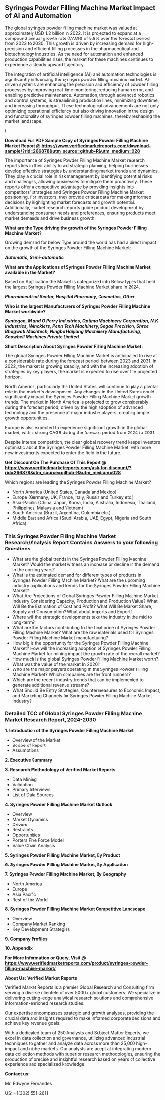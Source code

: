 <h2>Syringes Powder Filling Machine Market Impact of AI and Automation</h2><p>The global syringes powder filling machine market was valued at approximately USD 1.2 billion in 2022. It is projected to expand at a compound annual growth rate (CAGR) of 5.8% over the forecast period from 2023 to 2030. This growth is driven by increasing demand for high-precision and efficient filling processes in the pharmaceutical and biotechnology industries. As the need for automation and enhanced production capabilities rises, the market for these machines continues to experience a steady upward trajectory.</p><p>The integration of artificial intelligence (AI) and automation technologies is significantly influencing the syringes powder filling machine market. AI-driven systems are enhancing the precision and efficiency of powder filling processes by improving real-time monitoring, reducing human error, and enabling predictive maintenance. Automation, through advanced robotics and control systems, is streamlining production lines, minimizing downtime, and increasing throughput. These technological advancements are not only optimizing operational efficiency but also driving innovation in the design and functionality of syringes powder filling machines, thereby reshaping the market landscape.</p>t</p><p id="" class=""><strong>Download Full PDF Sample Copy of Syringes Powder Filling Machine Market Report @ <a href="https://www.verifiedmarketreports.com/download-sample/?rid=266878&utm_source=github-R&utm_medium=028" target="_blank">https://www.verifiedmarketreports.com/download-sample/?rid=266878&utm_source=github-R&utm_medium=028</a></strong></p><p>The importance of&nbsp;Syringes Powder Filling Machine Market research reports lies in their ability to aid strategic planning, helping businesses develop effective strategies by understanding market trends and dynamics. They play a crucial role in risk management by identifying potential risks and challenges, allowing businesses to mitigate them proactively. These reports offer a competitive advantage by providing insights into competitors' strategies and Syringes Powder Filling Machine Market positioning. For investors, they provide critical data for making informed decisions by highlighting market forecasts and growth potential. Additionally, market research reports guide product development by understanding consumer needs and preferences, ensuring products meet market demands and drive business growth.</p><p><strong>What are the&nbsp;Type driving the growth of the Syringes Powder Filling Machine Market?</strong></p><p id="" class="">Growing demand for below Type around the world has had a direct impact on the growth of the Syringes Powder Filling Machine Market:</p><em><strong>Automatic, Semi-automatic</strong></em></p><strong>What are the&nbsp;Applications&nbsp;of Syringes Powder Filling Machine Market available in the Market?</strong></p><p id="" class="">Based on Application the Market is categorized into Below types that held the largest Syringes Powder Filling Machine Market share In 2024.</p><em><strong>Pharmaceutical Sector, Hospital Pharmacy, Cosmetics, Other</strong></em></p><strong>Who is the largest Manufacturers of Syringes Powder Filling Machine Market worldwide?</strong></p><p><em><strong>Syntegon, M and O Perry Industries, Optima Machinery Corporation, N.K. Industries, Wincklers, Penn Tech Machinery, Segae Precision, Shree Bhagwati Machtech, Ningbo Haijiang Machinery Manufacturing, Snowbell Machines Private Limited</strong></em></p><p id="" class=""><strong>Short Description About Syringes Powder Filling Machine Market:</strong></p><p>The global Syringes Powder Filling Machine Market is anticipated to rise at a considerable rate during the forecast period, between 2023 and 2031. In 2022, the market is growing steadily, and with the increasing adoption of strategies by key players, the market is expected to rise over the projected horizon.</p><p>North America, particularly the United States, will continue to play a pivotal role in the market's development. Any changes in the United States could significantly impact the Syringes Powder Filling Machine Market growth trends. The market in North America is projected to grow considerably during the forecast period, driven by the high adoption of advanced technology and the presence of major industry players, creating ample growth opportunities.</p><p>Europe is also expected to experience significant growth in the global market, with a strong CAGR during the forecast period from 2024 to 2031.</p><p>Despite intense competition, the clear global recovery trend keeps investors optimistic about the Syringes Powder Filling Machine Market, with more new investments expected to enter the field in the future.</p><p id="" class=""><strong>Get Discount On The Purchase Of This Report @ <a href="https://www.verifiedmarketreports.com/ask-for-discount/?rid=266878&utm_source=github-R&utm_medium=028" target="_blank">https://www.verifiedmarketreports.com/ask-for-discount/?rid=266878&utm_source=github-R&utm_medium=028</a></strong></p>Which regions are leading the Syringes Powder Filling Machine Market?</p><ul><li>North America (United States, Canada and Mexico)</li><li>Europe (Germany, UK, France, Italy, Russia and Turkey etc.)</li><li>Asia-Pacific (China, Japan, Korea, India, Australia, Indonesia, Thailand, Philippines, Malaysia and Vietnam)</li><li>South America (Brazil, Argentina, Columbia etc.)</li><li>Middle East and Africa (Saudi Arabia, UAE, Egypt, Nigeria and South Africa)</li></ul><h3 id="" class="">This Syringes Powder Filling Machine Market Research/Analysis Report Contains Answers to your following Questions</h3><ul><li>What are the global trends in the Syringes Powder Filling Machine Market? Would the market witness an increase or decline in the demand in the coming years?</li><li>What is the estimated demand for different types of products in Syringes Powder Filling Machine Market? What are the upcoming industry applications and trends for the Syringes Powder Filling Machine Market?</li><li>What Are Projections of Global Syringes Powder Filling Machine Market Industry Considering Capacity, Production and Production Value? What Will Be the Estimation of Cost and Profit? What Will Be Market Share, Supply and Consumption? What about imports and Export?</li><li>Where will the strategic developments take the industry in the mid to long-term?</li><li>What are the factors contributing to the final price of Syringes Powder Filling Machine Market? What are the raw materials used for Syringes Powder Filling Machine Market manufacturing?</li><li>How big is the opportunity for the Syringes Powder Filling Machine Market? How will the increasing adoption of Syringes Powder Filling Machine Market for mining impact the growth rate of the overall market?</li><li>How much is the global Syringes Powder Filling Machine Market worth? What was the value of the market In 2020?</li><li>Who are the major players operating in the Syringes Powder Filling Machine Market? Which companies are the front runners?</li><li>Which are the recent industry trends that can be implemented to generate additional revenue streams?</li><li>What Should Be Entry Strategies, Countermeasures to Economic Impact, and Marketing Channels for Syringes Powder Filling Machine Market Industry?</li></ul><h3 id="" class="">Detailed TOC of Global Syringes Powder Filling Machine Market Research Report, 2024-2030</h3><p id="" class=""><strong>1. Introduction of the Syringes Powder Filling Machine Market</strong></p><ul><li>Overview of the Market</li><li>Scope of Report</li><li>Assumptions</li></ul><p id="" class=""><strong>2. Executive Summary</strong></p><p id="" class=""><strong>3. Research Methodology of Verified Market Reports</strong></p><ul><li>Data Mining</li><li>Validation</li><li>Primary Interviews</li><li>List of Data Sources</li></ul><p id="" class=""><strong>4. Syringes Powder Filling Machine Market Outlook</strong></p><ul><li>Overview</li><li>Market Dynamics</li><li>Drivers</li><li>Restraints</li><li>Opportunities</li><li>Porters Five Force Model</li><li>Value Chain Analysis</li></ul><p id="" class=""><strong>5. Syringes Powder Filling Machine Market, By Product</strong></p><p id="" class=""><strong>6. Syringes Powder Filling Machine Market, By Application</strong></p><p id="" class=""><strong>7. Syringes Powder Filling Machine Market, By Geography</strong></p><ul><li>North America</li><li>Europe</li><li>Asia Pacific</li><li>Rest of the World</li></ul><p id="" class=""><strong>8. Syringes Powder Filling Machine Market Competitive Landscape</strong></p><ul><li>Overview</li><li>Company Market Ranking</li><li>Key Development Strategies</li></ul><p id="" class=""><strong>9. Company Profiles</strong></p><p id="" class=""><strong>10. Appendix</strong></p><p id="" class=""><strong>For More Information or Query, Visit @ <a href="https://www.verifiedmarketreports.com/product/syringes-powder-filling-machine-market/" target="_blank">https://www.verifiedmarketreports.com/product/syringes-powder-filling-machine-market/</a></strong></p><p id="" class=""><strong>About Us: Verified Market Reports</strong></p><p id="" class="">Verified Market Reports is a premier Global Research and Consulting firm serving a diverse clientele of over 5000+ global customers. We specialize in delivering cutting-edge analytical research solutions and comprehensive information-enriched research studies.</p><p id="" class="">Our expertise encompasses strategic and growth analyses, providing the crucial data and insights required to make informed corporate decisions and achieve key revenue goals.</p><p id="" class="">With a dedicated team of 250 Analysts and Subject Matter Experts, we excel in data collection and governance, utilizing advanced industrial techniques to gather and analyze data across more than 25,000 high-impact and niche markets. Our analysts are adept at integrating modern data collection methods with superior research methodologies, ensuring the production of precise and insightful research based on years of collective experience and specialized knowledge.</p><p id="" class=""><strong>Contact us:</strong></p><p id="" class="">Mr. Edwyne Fernandes</p><p id="" class="">US: +1(302) 551-2611</p>